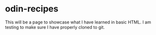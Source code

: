 # odin-recipes

This will be a page to showcase what I have learned in basic HTML.
I am testing to make sure I have properly cloned to git.